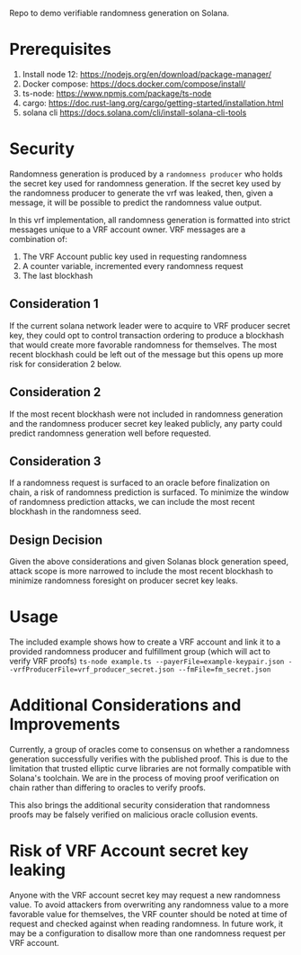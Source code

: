 Repo to demo verifiable randomness generation on Solana.

# Prerequisites
1. Install node 12: https://nodejs.org/en/download/package-manager/
1. Docker compose: https://docs.docker.com/compose/install/
1. ts-node: https://www.npmjs.com/package/ts-node
1. cargo: https://doc.rust-lang.org/cargo/getting-started/installation.html
1. solana cli https://docs.solana.com/cli/install-solana-cli-tools

# Security
Randomness generation is produced by a `randomness producer` who holds the secret
key used for randomness generation. If the secret key used by the randomness
producer to generate the vrf was leaked, then, given a message, it will be possible
to predict the randomness value output.

In this vrf implementation, all randomness generation is formatted into strict messages
unique to a VRF account owner.  VRF messages are a combination of:

1. The VRF Account public key used in requesting randomness
1. A counter variable, incremented every randomness request
1. The last blockhash

## Consideration 1
If the current solana network leader were to acquire to VRF producer secret key,
they could opt to control transaction ordering to produce a blockhash
that would create more favorable randomness for themselves. The most recent
blockhash could be left out of the message but this opens up more risk for
consideration 2 below.

## Consideration 2
If the most recent blockhash were not included in randomness generation and
the randomness producer secret key leaked publicly, any party could
predict randomness generation well before requested.

## Consideration 3
If a randomness request is surfaced to an oracle before finalization on chain,
a risk of randomness prediction is surfaced. To minimize the window of randomness
prediction attacks, we can include the most recent blockhash in the randomness seed.

## Design Decision
Given the above considerations and given Solanas block generation speed, attack
scope is more narrowed to include the most recent blockhash to minimize randomness
foresight on producer secret key leaks.


# Usage
The included example shows how to create a VRF account and link it to a provided
randomness producer and fulfillment group (which will act to verify VRF proofs)
`ts-node example.ts --payerFile=example-keypair.json --vrfProducerFile=vrf_producer_secret.json --fmFile=fm_secret.json`


# Additional Considerations and Improvements
Currently, a group of oracles come to consensus on whether a randomness generation
successfully verifies with the published proof.  This is due to the limitation
that trusted elliptic curve libraries are not formally compatible with Solana's
toolchain.  We are in the process of moving proof verification on chain rather
than differing to oracles to verify proofs.

This also brings the additional security consideration that randomness proofs
may be falsely verified on malicious oracle collusion events.

# Risk of VRF Account secret key leaking
Anyone with the VRF account secret key may request a new randomness value.
To avoid attackers from overwriting any randomness value to a more favorable
value for themselves, the VRF counter should be noted at time of request and
checked against when reading randomness. In future work, it may be a
configuration to disallow more than one randomness request per VRF account.
